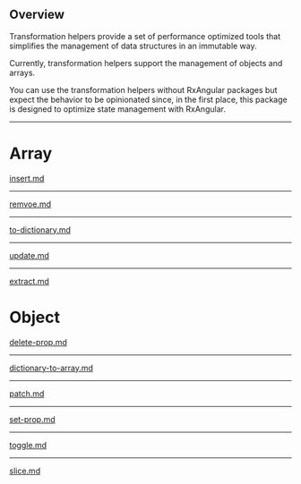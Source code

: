 ## Overview

Transformation helpers provide a set of performance optimized tools that simplifies the management of data structures in an immutable way.

Currently, transformation helpers support the management of objects and arrays.

You can use the transformation helpers without RxAngular packages but expect the behavior to be opinionated since, in the first place, this package is designed to optimize state management with RxAngular.

---

# Array

[insert.md](https://raw.githubusercontent.com/rx-angular/rx-angular/main/libs/cdk/transformations/docs/array/insert.md ':include')

---

[remvoe.md](https://raw.githubusercontent.com/rx-angular/rx-angular/main/libs/cdk/transformations/docs/array/remove.md ':include')

---

[to-dictionary.md](https://raw.githubusercontent.com/rx-angular/rx-angular/main/libs/cdk/transformations/docs/array/to-dictionary.md ':include')

---

[update.md](https://raw.githubusercontent.com/rx-angular/rx-angular/main/libs/cdk/transformations/docs/array/update.md ':include')

---

[extract.md](https://raw.githubusercontent.com/rx-angular/rx-angular/main/libs/cdk/transformations/docs/array/extract.md ':include')

# Object

[delete-prop.md](https://raw.githubusercontent.com/rx-angular/rx-angular/main/libs/cdk/transformations/docs/object/delete-prop.md ':include')

---

[dictionary-to-array.md](https://raw.githubusercontent.com/rx-angular/rx-angular/main/libs/cdk/transformations/docs/object/dictionary-to-array.md ':include')

---

[patch.md](https://raw.githubusercontent.com/rx-angular/rx-angular/main/libs/cdk/transformations/docs/object/patch.md ':include')

---

[set-prop.md](https://raw.githubusercontent.com/rx-angular/rx-angular/main/libs/cdk/transformations/docs/object/set-prop.md ':include')

---

[toggle.md](https://raw.githubusercontent.com/rx-angular/rx-angular/main/libs/cdk/transformations/docs/object/toggle.md ':include')

---

[slice.md](https://raw.githubusercontent.com/rx-angular/rx-angular/main/libs/cdk/transformations/docs/object/slice.md ':include')
